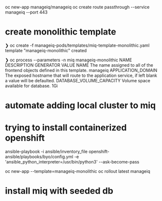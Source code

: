 oc new-app manageiq/manageiq
oc create route passthrough --service manageiq --port 443


# create monolithic template
❯ oc create -f manageiq-pods/templates/miq-template-monolithic.yaml
template "manageiq-monolithic" created

❯ oc process --parameters -n miq manageiq-monolithic
NAME                       DESCRIPTION                                                                                                 GENERATOR           VALUE
NAME                       The name assigned to all of the frontend objects defined in this template.                                                      manageiq
APPLICATION_DOMAIN         The exposed hostname that will route to the application service, if left blank a value will be defaulted.
DATABASE_VOLUME_CAPACITY   Volume space available for database.                                                                                            1Gi


# automate adding local cluster to miq

# trying to install containerized openshift
ansible-playbook -i ansible/inventory_file openshift-ansible/playbooks/byo/config.yml -e 'ansible_python_interpreter=/usr/bin/python3' --ask-become-pass

oc new-app --template=manageiq-monolithic
oc rollout latest manageiq


# install miq with seeded db


